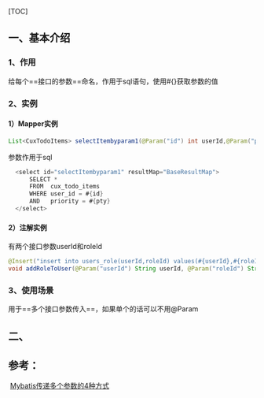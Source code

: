 [TOC]

## 一、基本介绍

### 1、作用

给每个==接口的参数==命名，作用于sql语句，使用#{}获取参数的值

### 2、实例

#### 1）Mapper实例

```java
List<CuxTodoItems> selectItembyparam1(@Param("id") int userId,@Param("pty") String Priority);
```

参数作用于sql

```java
  <select id="selectItembyparam1" resultMap="BaseResultMap">
      SELECT *
      FROM  cux_todo_items
      WHERE user_id = #{id}
      AND   priority = #{pty}
  </select>
```

#### 2）注解实例

有两个接口参数userId和roleId

```java
@Insert("insert into users_role(userId,roleId) values(#{userId},#{roleId})")
void addRoleToUser(@Param("userId") String userId, @Param("roleId") String roleId);
```



### 3、使用场景

用于==多个接口参数传入==，如果单个的话可以不用@Param



## 二、











## 参考：

​			[Mybatis传递多个参数的4种方式](https://blog.csdn.net/youanyyou/article/details/79406486)

​			







